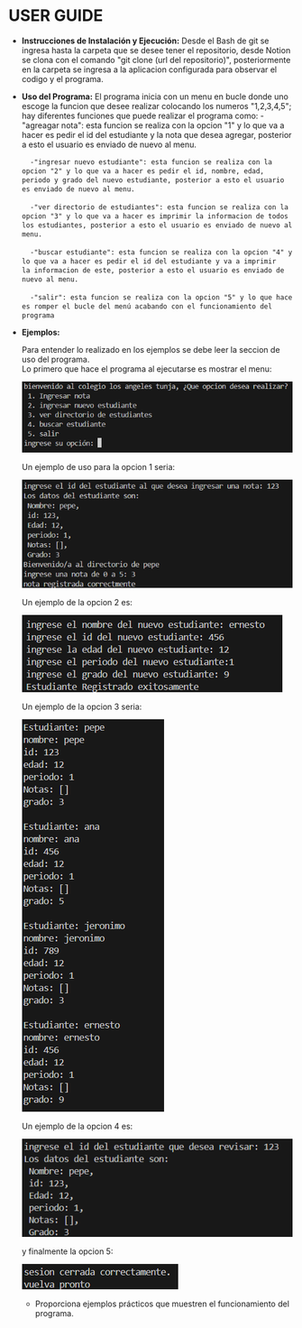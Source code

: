 # USER GUIDE

- **Instrucciones de Instalación y Ejecución:**
    Desde el Bash de git se ingresa hasta la carpeta que se desee tener el repositorio, desde Notion se clona con el comando "git clone (url del repositorio)", posteriormente en la carpeta se ingresa a la aplicacion configurada para observar el codigo y el programa.
    
- **Uso del Programa:**
    El programa inicia con un menu en bucle donde uno escoge la funcion que desee realizar colocando los numeros "1,2,3,4,5"; hay diferentes funciones que puede realizar el programa como: 
        -"agreagar nota": esta funcion se realiza con la opcion "1" y lo que va a hacer es pedir el id del estudiante y la nota que desea agregar, posterior a esto el usuario es enviado de nuevo al menu.

        -"ingresar nuevo estudiante": esta funcion se realiza con la opcion "2" y lo que va a hacer es pedir el id, nombre, edad, periodo y grado del nuevo estudiante, posterior a esto el usuario es enviado de nuevo al menu.

        -"ver directorio de estudiantes": esta funcion se realiza con la opcion "3" y lo que va a hacer es imprimir la informacion de todos los estudiantes, posterior a esto el usuario es enviado de nuevo al menu.

        -"buscar estudiante": esta funcion se realiza con la opcion "4" y lo que va a hacer es pedir el id del estudiante y va a imprimir          la informacion de este, posterior a esto el usuario es enviado de nuevo al menu.
        
        -"salir": esta funcion se realiza con la opcion "5" y lo que hace es romper el bucle del menú acabando con el funcionamiento del programa
- **Ejemplos:**

    Para entender lo realizado en los ejemplos se debe leer la seccion de uso del programa.    
    Lo primero que hace el programa al ejecutarse es mostrar el menu:

    ![alt text](image.png)

    Un ejemplo de uso para la opcion 1 seria:
    
    ![alt text](image-1.png)

    Un ejemplo de la opcion 2 es:

    ![alt text](image-2.png)

    Un ejemplo de la opcion 3 seria:

    ![alt text](image-3.png)

    Un ejemplo de la opcion 4 es:

    ![alt text](image-4.png)

    y finalmente la opcion 5:

    ![alt text](image-5.png)
    - Proporciona ejemplos prácticos que muestren el funcionamiento del programa.
